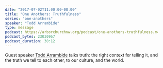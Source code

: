 ```yaml
---
date: "2017-07-02T11:00:00-08:00"
title: "One Anothers: Truthfulness"
series: "one-anothers"
speaker: "Todd Arrambide"
type: message
podcast: https://arborchurchnw.org/podcast/one-anothers-truthfulness.m4a
podcast_bytes: 23030967 
podcast_duration: 30:12
---
```


Guest speaker [Todd Arrambide](http://cascadechurch.org/toddarrambide/) talks truth: the right context for telling it, and the truth we tell to each other, to our culture, and the world.
